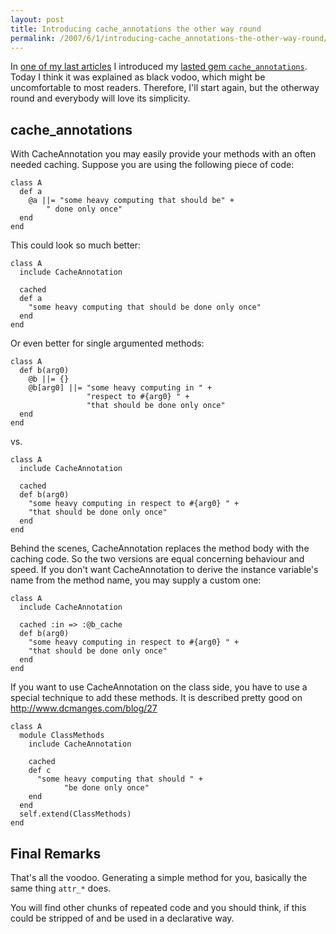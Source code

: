 ```yaml
--- 
layout: post
title: Introducing cache_annotations the other way round
permalink: /2007/6/1/introducing-cache_annotations-the-other-way-round/index.html
---
```

In [one of my last articles](http://www.nach-vorne.de/2007/5/28/cache_annotations-release-to-the-wild) I introduced my [lasted gem `cache_annotations`](http://contextr.rubyforge.org/cache_annotations/rdoc/). Today I think it was explained as black vodoo, which might be uncomfortable to most readers. Therefore, I'll start again, but the otherway round and everybody will love its simplicity.

## cache_annotations

With CacheAnnotation you may easily provide your methods with an often needed
caching. Suppose you are using the following piece of code:

    class A
      def a
        @a ||= "some heavy computing that should be" +
            " done only once"
      end
    end

This could look so much better:

    class A
      include CacheAnnotation
      
      cached
      def a
        "some heavy computing that should be done only once"
      end
    end

Or even better for single argumented methods:

    class A
      def b(arg0)
        @b ||= {}
        @b[arg0] ||= "some heavy computing in " +
                     "respect to #{arg0} " +
                     "that should be done only once"
      end
    end

vs.

    class A
      include CacheAnnotation
      
      cached
      def b(arg0)
        "some heavy computing in respect to #{arg0} " +
        "that should be done only once"
      end
    end


Behind the scenes, CacheAnnotation replaces the method body with the caching
code. So the two versions are equal concerning behaviour and speed. If you
don't want CacheAnnotation to derive the instance variable's name from the
method name, you may supply a custom one:

    class A
      include CacheAnnotation
      
      cached :in => :@b_cache
      def b(arg0)
        "some heavy computing in respect to #{arg0} " +
        "that should be done only once"
      end
    end

If you want to use CacheAnnotation on the class side, you have to use a
special technique to add these methods. It is described pretty good on
http://www.dcmanges.com/blog/27

    class A
      module ClassMethods
        include CacheAnnotation

        cached
        def c
          "some heavy computing that should " +
                "be done only once"
        end
      end
      self.extend(ClassMethods)
    end

## Final Remarks

That's all the voodoo. Generating a simple method for you, basically the same thing `attr_*` does.

You will find other chunks of repeated code and you should think, if this could be stripped of and be used in a declarative way.
